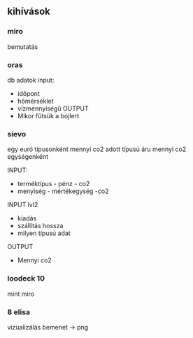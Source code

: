 ## kihívások

### miro
bemutatás


### oras
db adatok 
input:
- időpont
- hőmérséklet
- vízmennyiségű
OUTPUT
- Mikor fűtsük a bojlert


### sievo
egy euró típusonként mennyi co2
adott típusú áru mennyi co2 egységenként

INPUT:
- terméktípus - pénz - co2
- menyiség - mértékegység -co2

INPUT lvl2
- kiadás
- szállítás hossza
- milyen típusú adat


OUTPUT
- Mennyi co2

### loodeck 10
mint miro

### 8 elisa
vizualizálás
bemenet -> png





